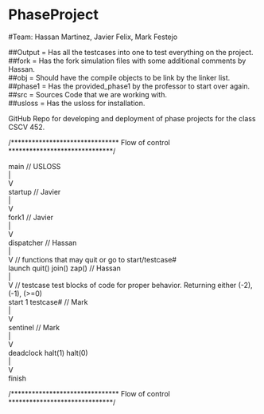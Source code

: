 PhaseProject
===

#Team: Hassan Martinez, Javier Felix, Mark Festejo

##Output  = Has all the testcases into one to test everything on the project.  
##fork    = Has the fork simulation files with some additional comments by Hassan.  
##obj     = Should have the compile objects to be link by the linker list.  
##phase1  = Has the provided_phase1 by the professor to start over again.  
##src     = Sources Code that we are working with.  
##usloss  = Has the usloss for installation.  

GitHub Repo for developing and deployment of phase projects for the class CSCV 452.

/******************************* Flow of control ******************************/  
  
main        // USLOSS  
  |  
  V  
startup     // Javier  
  |  
  V  
fork1       // Javier  
  |  
  V  
dispatcher  // Hassan  
  |  
  V         // functions that may quit or go to start/testcase#  
launch      quit()    join()    zap()                             // Hassan  
  |  
  V         // testcase test blocks of code for proper behavior. Returning either (-2), (-1), (>=0)  
start 1     testcase#   // Mark  
  |  
  V  
sentinel                // Mark      
  |  
  V  
deadclock   halt(1)   halt(0)     
  |  
  V  
finish  

/******************************* Flow of control ******************************/  
